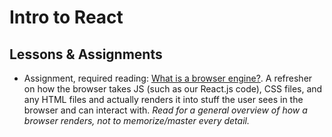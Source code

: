 # Intro to React


## Lessons & Assignments


- Assignment, required reading: [What is a browser engine?](https://web.archive.org/web/20231025170947/https://hacks.mozilla.org/2017/05/quantum-up-close-what-is-a-browser-engine/). A refresher on how the browser takes JS (such as our React.js code), CSS files, and any HTML files and actually renders it into stuff the user sees in the browser and can interact with. *Read for a general overview of how a browser renders, not to memorize/master every detail.*